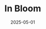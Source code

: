 ---
title: "In Bloom"
tags: "card"
date: "2025-05-01"

cardItem:
    title: In Bloom
    role: AI/Combat/UI programming  
    summaryOne: 
    summaryTwo: 
    url: 
    urlText:   
    imageUrl: 
    startDate: "2025/05"
    endDate: "2025/6"
    peopleAmount: 5
    timeWorked: 7 weeks
    engine: Unreal 5 

---